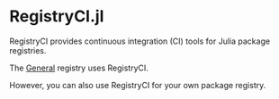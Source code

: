 # RegistryCI.jl

RegistryCI provides continuous integration (CI) tools for Julia package registries.

The [General](https://github.com/JuliaRegistries/General) registry uses RegistryCI.

However, you can also use RegistryCI for your own package registry.
